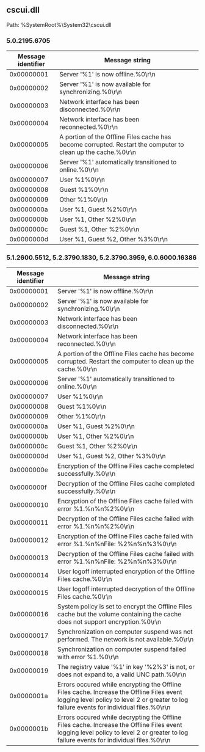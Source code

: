 ## cscui.dll

Path: %SystemRoot%\System32\cscui.dll

### 5.0.2195.6705

Message identifier | Message string
--- | ---
0x00000001 | Server '%1' is now offline.%0\r\n
0x00000002 | Server '%1' is now available for synchronizing.%0\r\n
0x00000003 | Network interface has been disconnected.%0\r\n
0x00000004 | Network interface has been reconnected.%0\r\n
0x00000005 | A portion of the Offline Files cache has become corrupted.  Restart the computer to clean up the cache.%0\r\n
0x00000006 | Server '%1' automatically transitioned to online.%0\r\n
0x00000007 | User %1%0\r\n
0x00000008 | Guest %1%0\r\n
0x00000009 | Other %1%0\r\n
0x0000000a | User %1, Guest %2%0\r\n
0x0000000b | User %1, Other %2%0\r\n
0x0000000c | Guest %1, Other %2%0\r\n
0x0000000d | User %1, Guest %2, Other %3%0\r\n

### 5.1.2600.5512, 5.2.3790.1830, 5.2.3790.3959, 6.0.6000.16386

Message identifier | Message string
--- | ---
0x00000001 | Server '%1' is now offline.%0\r\n
0x00000002 | Server '%1' is now available for synchronizing.%0\r\n
0x00000003 | Network interface has been disconnected.%0\r\n
0x00000004 | Network interface has been reconnected.%0\r\n
0x00000005 | A portion of the Offline Files cache has become corrupted.  Restart the computer to clean up the cache.%0\r\n
0x00000006 | Server '%1' automatically transitioned to online.%0\r\n
0x00000007 | User %1%0\r\n
0x00000008 | Guest %1%0\r\n
0x00000009 | Other %1%0\r\n
0x0000000a | User %1, Guest %2%0\r\n
0x0000000b | User %1, Other %2%0\r\n
0x0000000c | Guest %1, Other %2%0\r\n
0x0000000d | User %1, Guest %2, Other %3%0\r\n
0x0000000e | Encryption of the Offline Files cache completed successfully.%0\r\n
0x0000000f | Decryption of the Offline Files cache completed successfully.%0\r\n
0x00000010 | Encryption of the Offline Files cache failed with error %1.%n%n%2%0\r\n
0x00000011 | Decryption of the Offline Files cache failed with error %1.%n%n%2%0\r\n
0x00000012 | Encryption of the Offline Files cache failed with error %1.%n%nFile: %2%n%n%3%0\r\n
0x00000013 | Decryption of the Offline Files cache failed with error %1.%n%nFile: %2%n%n%3%0\r\n
0x00000014 | User logoff interrupted encryption of the Offline Files cache.%0\r\n
0x00000015 | User logoff interrupted decryption of the Offline Files cache.%0\r\n
0x00000016 | System policy is set to encrypt the Offline Files cache but the volume containing the cache does not support encryption.%0\r\n
0x00000017 | Synchronization on computer suspend was not performed.  The network is not available.%0\r\n
0x00000018 | Synchronization on computer suspend failed with error %1.%0\r\n
0x00000019 | The registry value '%1' in key '%2\%3' is not, or does not expand to, a valid UNC path.%0\r\n
0x0000001a | Errors occured while encrypting the Offline Files cache.  Increase the Offline Files event logging level policy to level 2 or greater to log failure events for individual files.%0\r\n
0x0000001b | Errors occured while decrypting the Offline Files cache.  Increase the Offline Files event logging level policy to level 2 or greater to log failure events for individual files.%0\r\n
